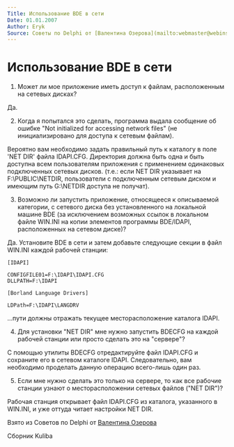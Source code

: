 ```yaml
---
Title: Использование BDE в сети
Date: 01.01.2007
Author: Eryk
Source: Советы по Delphi от [Валентина Озерова](mailto:webmaster@webinspector.com)
---
```



Использование BDE в сети
========================

1) Может ли мое приложение иметь доступ к файлам, расположенным на
сетевых дисках?

Да.

2) Когда я попытался это сделать, программа выдала сообщение об ошибке
"Not initialized for accessing network files" (не инициализировано для
доступа к сетевым файлам).

Вероятно вам необходимо задать правильный путь к каталогу в поле \'NET
DIR\' файла IDAPI.CFG. Директория должна быть одна и быть доступна всем
пользователям приложения с применением одинаковых подключенных сетевых
дисков. (т.е.: если NET DIR указывает на F:\\PUBLIC\\NETDIR,
пользователи с подключенным сетевым диском и имеющим путь G:\\NETDIR
доступа не получат).

3) Возможно ли запустить приложение, относящееся к описываемой
категории, с сетевого диска без установленного на локальной машине BDE
(за исключением возможных ссылок в локальном файле WIN.INI на копии
элементов программы BDE/IDAPI, расположенных на сетевом диске)?

Да. Установите BDE в сети и затем добавьте следующие секции в файл
WIN.INI каждой рабочей станции:

    [IDAPI]

    CONFIGFILE01=F:\IDAPI\IDAPI.CFG
    DLLPATH=F:\IDAPI

    [Borland Language Drivers]

    LDPath=F:\IDAPI\LANGDRV

...пути должны отражать текущее месторасположение каталога IDAPI.

4) Для установки "NET DIR" мне нужно запустить BDECFG на каждой
рабочей станции или просто сделать это на "сервере"?

C помощью утилиты BDECFG отредактируйте файл IDAPI.CFG и сохраните его в
сетевом каталоге IDAPI. Следовательно, вам необходимо проделать данную
операцию всего-лишь один раз.

5) Если мне нужно сделать это только на сервере, то как все рабочие
станции узнают о месторасположении сетевых файлов ("NET DIR")?

Рабочая станция открывает файл IDAPI.CFG из каталога, указанного в
WIN.INI, и уже оттуда читает настройки NET DIR.


Взято из Советов по Delphi от [Валентина Озерова](mailto:webmaster@webinspector.com)

Сборник Kuliba
